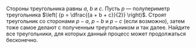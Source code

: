 Стороны треугольника равны $a$, $b$ и $c$. Пусть $p$ — полупериметр треугольника 
$\left( {p = \dfrac{{a + b + c}}{2}} \right)$. Строят треугольник со сторонами 
$p - a$, $p - b$ и $p - c$ (если возможно), затем тоже самое делают с полученным 
треугольником и так далее. Найдите все треугольники, для которых данный процесс может продолжаться бесконечно.